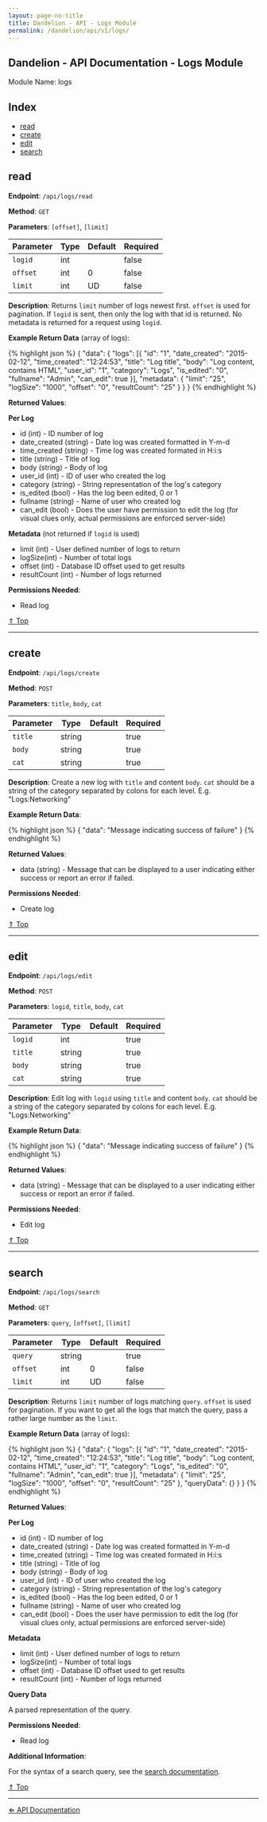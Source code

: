 ```yaml
---
layout: page-no-title
title: Dandelion - API - Logs Module
permalink: /dandelion/api/v1/logs/
---
```


Dandelion - API Documentation - Logs Module
-------------------------------------------

Module Name: logs

Index
-----

- [read](#read)
- [create](#create)
- [edit](#edit)
- [search](#search)

read
----

**Endpoint**: `/api/logs/read`

**Method**: `GET`

**Parameters**: `[offset]`, `[limit]`

| Parameter | Type | Default | Required |
|-----------|------|---------|----------|
| `logid`   | int  | 		 | false    |
| `offset`  | int  | 0       | false    |
| `limit`	| int  |<span title="User defined">UD</span> | false |

**Description**: Returns `limit` number of logs newest first. `offset` is used for pagination. If `logid` is sent, then only the log with that id is returned. No metadata is returned for a request using `logid`.

**Example Return Data** (array of logs):

{% highlight json %}
{
	"data": {
		"logs": [{
			"id": "1",
			"date_created": "2015-02-12",
			"time_created": "12:24:53",
			"title": "Log title",
			"body": "Log content, contains HTML",
			"user_id": "1",
			"category": "Logs",
			"is_edited": "0",
			"fullname": "Admin",
			"can_edit": true
		}],
		"metadata": {
			"limit": "25",
			"logSize": "1000",
			"offset": "0",
			"resultCount": "25"
		}
	}
}
{% endhighlight %}

**Returned Values**:

**Per Log**

- id (int) - ID number of log
- date_created (string) - Date log was created formatted in Y-m-d
- time_created (string) - Time log was created formated in H:i:s
- title (string) - Title of log
- body (string) - Body of log
- user_id (int) - ID of user who created the log
- category (string) - String representation of the log's category
- is_edited (bool) - Has the log been edited, 0 or 1
- fullname (string) - Name of user who created log
- can_edit (bool) - Does the user have permission to edit the log (for visual clues only, actual permissions are enforced server-side)

**Metadata** (not returned if `logid` is used)

- limit (int) - User defined number of logs to return
- logSize(int) - Number of total logs
- offset (int) - Database ID offset used to get results
- resultCount (int) - Number of logs returned

**Permissions Needed**:

- Read log

[&#8657; Top](#index)

* * * * *

create
------

**Endpoint**: `/api/logs/create`

**Method**: `POST`

**Parameters**: `title`, `body`, `cat`

| Parameter | Type   | Default | Required |
|-----------|--------|---------|----------|
| `title`   | string | 		   | true     |
| `body`    | string | 		   | true     |
| `cat`     | string | 		   | true     |

**Description**: Create a new log with `title` and content `body`. `cat` should be a string of the category separated by colons for each level. E.g. "Logs:Networking"

**Example Return Data**:

{% highlight json %}
{
	"data": "Message indicating success of failure"
}
{% endhighlight %}

**Returned Values**:

- data (string) - Message that can be displayed to a user indicating either success or report an error if failed.

**Permissions Needed**:

- Create log

[&#8657; Top](#index)

* * * * *

edit
----

**Endpoint**: `/api/logs/edit`

**Method**: `POST`

**Parameters**: `logid`, `title`, `body`, `cat`

| Parameter | Type   | Default | Required |
|-----------|--------|---------|----------|
| `logid`   | int    | 		   | true     |
| `title`   | string | 		   | true     |
| `body`    | string | 		   | true     |
| `cat`     | string | 		   | true     |

**Description**: Edit log with `logid` using `title` and content `body`. `cat` should be a string of the category separated by colons for each level. E.g. "Logs:Networking"

**Example Return Data**:

{% highlight json %}
{
	"data": "Message indicating success of failure"
}
{% endhighlight %}

**Returned Values**:

- data (string) - Message that can be displayed to a user indicating either success or report an error if failed.

**Permissions Needed**:

- Edit log

[&#8657; Top](#index)

* * * * *

search
------

**Endpoint**: `/api/logs/search`

**Method**: `GET`

**Parameters**: `query`, `[offset]`, `[limit]`

| Parameter | Type   | Default | Required |
|-----------|--------|---------|----------|
| `query`   | string | 		   | true	  |
| `offset`  | int    | 0       | false    |
| `limit`	| int    |<span title="User defined">UD</span> | false |

**Description**: Returns `limit` number of logs matching `query`. `offset` is used for pagination. If you want to get all the logs that match the query, pass a rather large number as the `limit`.

**Example Return Data** (array of logs):

{% highlight json %}
{
	"data": {
		"logs": [{
			"id": "1",
			"date_created": "2015-02-12",
			"time_created": "12:24:53",
			"title": "Log title",
			"body": "Log content, contains HTML",
			"user_id": "1",
			"category": "Logs",
			"is_edited": "0",
			"fullname": "Admin",
			"can_edit": true
		}],
		"metadata": {
			"limit": "25",
			"logSize": "1000",
			"offset": "0",
			"resultCount": "25"
		},
		"queryData": {}
	}
}
{% endhighlight %}

**Returned Values**:

**Per Log**

- id (int) - ID number of log
- date_created (string) - Date log was created formatted in Y-m-d
- time_created (string) - Time log was created formated in H:i:s
- title (string) - Title of log
- body (string) - Body of log
- user_id (int) - ID of user who created the log
- category (string) - String representation of the log's category
- is_edited (bool) - Has the log been edited, 0 or 1
- fullname (string) - Name of user who created log
- can_edit (bool) - Does the user have permission to edit the log (for visual clues only, actual permissions are enforced server-side)

**Metadata**

- limit (int) - User defined number of logs to return
- logSize(int) - Number of total logs
- offset (int) - Database ID offset used to get results
- resultCount (int) - Number of logs returned

**Query Data**

A parsed representation of the query.

**Permissions Needed**:

- Read log

**Additional Information**:

For the syntax of a search query, see the [search documentation](/dandelion/search).

[&#8657; Top](#index)

* * * * *

[&#8656; API Documentation](/dandelion/api/v1)
